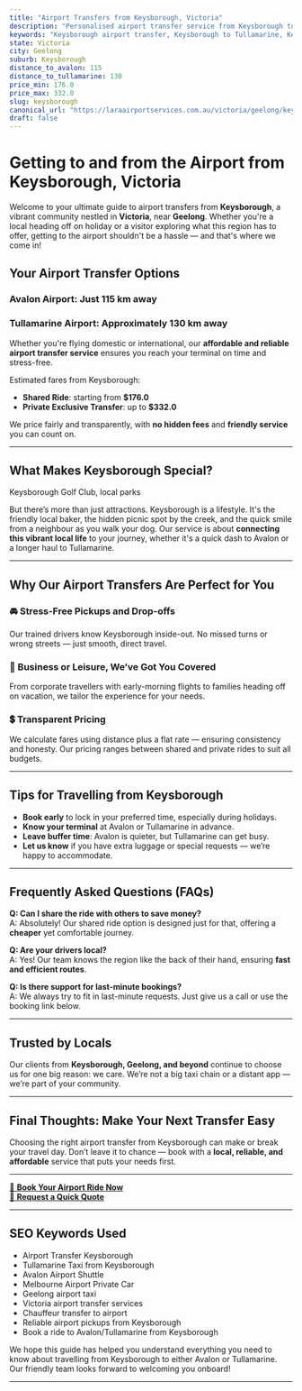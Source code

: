 ```yaml
---
title: "Airport Transfers from Keysborough, Victoria"
description: "Personalised airport transfer service from Keysborough to Avalon and Tullamarine airports. Enjoy a smooth, affordable ride with us!"
keywords: "Keysborough airport transfer, Keysborough to Tullamarine, Keysborough to Avalon, airport taxi Keysborough, private airport transfer Keysborough, shared ride Keysborough, Keysborough transfers, airport shuttle Keysborough, book Keysborough airport taxi, affordable Keysborough airport transfer, Keysborough airport transfer service, airport transfer Geelong, airport transfer Melbourne, Melbourne airport taxi, airport transfers Victoria, Tullamarine airport shuttle, Avalon airport transfers, Melbourne private transfer, airport transport services Melbourne"
state: Victoria
city: Geelong
suburb: Keysborough
distance_to_avalon: 115
distance_to_tullamarine: 130
price_min: 176.0
price_max: 332.0
slug: keysborough
canonical_url: "https://laraairportservices.com.au/victoria/geelong/keysborough/"
draft: false
---
```


# Getting to and from the Airport from Keysborough, Victoria

Welcome to your ultimate guide to airport transfers from **Keysborough**, a vibrant community nestled in **Victoria**, near **Geelong**. Whether you're a local heading off on holiday or a visitor exploring what this region has to offer, getting to the airport shouldn't be a hassle — and that's where we come in!

## Your Airport Transfer Options

### Avalon Airport: Just 115 km away  
### Tullamarine Airport: Approximately 130 km away

Whether you're flying domestic or international, our **affordable and reliable airport transfer service** ensures you reach your terminal on time and stress-free.

Estimated fares from Keysborough:
- **Shared Ride**: starting from **$176.0**
- **Private Exclusive Transfer**: up to **$332.0**

We price fairly and transparently, with **no hidden fees** and **friendly service** you can count on.

---

## What Makes Keysborough Special?

Keysborough Golf Club, local parks

But there’s more than just attractions. Keysborough is a lifestyle. It's the friendly local baker, the hidden picnic spot by the creek, and the quick smile from a neighbour as you walk your dog. Our service is about **connecting this vibrant local life** to your journey, whether it's a quick dash to Avalon or a longer haul to Tullamarine.

---

## Why Our Airport Transfers Are Perfect for You

### 🚘 Stress-Free Pickups and Drop-offs
Our trained drivers know Keysborough inside-out. No missed turns or wrong streets — just smooth, direct travel.

### 💼 Business or Leisure, We’ve Got You Covered
From corporate travellers with early-morning flights to families heading off on vacation, we tailor the experience for your needs.

### 💲 Transparent Pricing
We calculate fares using distance plus a flat rate — ensuring consistency and honesty. Our pricing ranges between shared and private rides to suit all budgets.

---

## Tips for Travelling from Keysborough

- **Book early** to lock in your preferred time, especially during holidays.
- **Know your terminal** at Avalon or Tullamarine in advance.
- **Leave buffer time**: Avalon is quieter, but Tullamarine can get busy.
- **Let us know** if you have extra luggage or special requests — we’re happy to accommodate.

---

## Frequently Asked Questions (FAQs)

**Q: Can I share the ride with others to save money?**  
A: Absolutely! Our shared ride option is designed just for that, offering a **cheaper** yet comfortable journey.

**Q: Are your drivers local?**  
A: Yes! Our team knows the region like the back of their hand, ensuring **fast and efficient routes**.

**Q: Is there support for last-minute bookings?**  
A: We always try to fit in last-minute requests. Just give us a call or use the booking link below.

---

## Trusted by Locals

Our clients from **Keysborough, Geelong, and beyond** continue to choose us for one big reason: we care. We’re not a big taxi chain or a distant app — we’re part of your community.

---

## Final Thoughts: Make Your Next Transfer Easy

Choosing the right airport transfer from Keysborough can make or break your travel day. Don’t leave it to chance — book with a **local, reliable, and affordable** service that puts your needs first.

---

[📅 **Book Your Airport Ride Now**](https://laraairportservices.square.site/s/appointments)  
[📧 **Request a Quick Quote**](https://laraairportservices.square.site/contact-us)

---

## SEO Keywords Used
- Airport Transfer Keysborough
- Tullamarine Taxi from Keysborough
- Avalon Airport Shuttle
- Melbourne Airport Private Car
- Geelong airport taxi
- Victoria airport transfer services
- Chauffeur transfer to airport
- Reliable airport pickups from Keysborough
- Book a ride to Avalon/Tullamarine from Keysborough

We hope this guide has helped you understand everything you need to know about travelling from Keysborough to either Avalon or Tullamarine. Our friendly team looks forward to welcoming you onboard!

---
